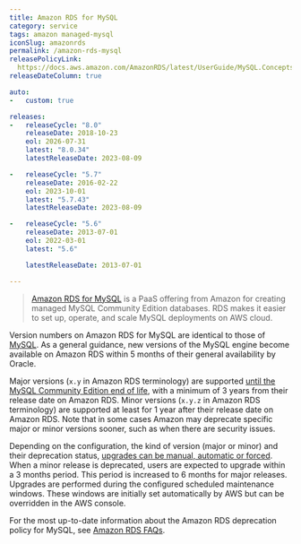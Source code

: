 ```yaml
---
title: Amazon RDS for MySQL
category: service
tags: amazon managed-mysql
iconSlug: amazonrds
permalink: /amazon-rds-mysql
releasePolicyLink: 
  https://docs.aws.amazon.com/AmazonRDS/latest/UserGuide/MySQL.Concepts.VersionMgmt.html
releaseDateColumn: true

auto:
-   custom: true

releases:
-   releaseCycle: "8.0"
    releaseDate: 2018-10-23
    eol: 2026-07-31
    latest: "8.0.34"
    latestReleaseDate: 2023-08-09

-   releaseCycle: "5.7"
    releaseDate: 2016-02-22
    eol: 2023-10-01
    latest: "5.7.43"
    latestReleaseDate: 2023-08-09

-   releaseCycle: "5.6"
    releaseDate: 2013-07-01
    eol: 2022-03-01
    latest: "5.6"

    latestReleaseDate: 2013-07-01

---
```


> [Amazon RDS for MySQL](https://aws.amazon.com/rds/mysql) is a PaaS offering from Amazon for
> creating managed MySQL Community Edition databases. RDS makes it easier to set up, operate, and
> scale MySQL deployments on AWS cloud.

Version numbers on Amazon RDS for MySQL are identical to those of [MySQL](/mysql). As a general
guidance, new versions of the MySQL engine become available on Amazon RDS within 5 months of their
general availability by Oracle.

Major versions (`x.y` in Amazon RDS terminology) are supported [until the MySQL Community
Edition end of life](/mysql), with a minimum of 3 years from their release date on Amazon RDS.
Minor versions (`x.y.z` in Amazon RDS terminology) are supported at least for 1 year after their
release date on Amazon RDS. Note that in some cases Amazon may deprecate specific major or minor
versions sooner, such as when there are security issues.

Depending on the configuration, the kind of version (major or minor) and their deprecation status,
[upgrades can be manual, automatic or forced](https://aws.amazon.com/rds/faqs/#How_do_I_control_if_and_when_the_engine_version_of_my_DB_instance_is_upgraded_to_new_supported_versions.3F).
When a minor release is deprecated, users are expected to upgrade within a 3 months period. This
period is increased to 6 months for major releases. Upgrades are performed during the configured
scheduled maintenance windows. These windows are initially set automatically by AWS but can be
overridden in the AWS console.

For the most up-to-date information about the Amazon RDS deprecation policy for MySQL, see [Amazon
RDS FAQs](http://aws.amazon.com/rds/faqs/).
